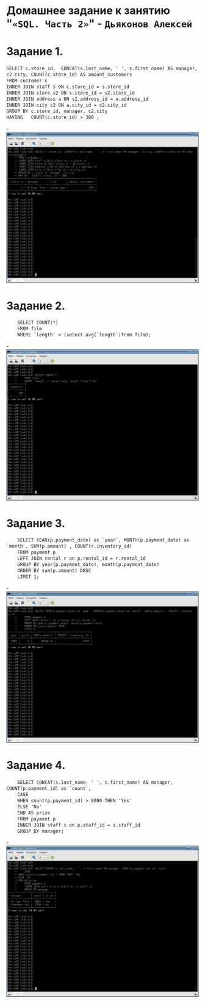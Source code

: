 # Домашнее задание к занятию "`«SQL. Часть 2»`" - `Дьяконов Алексей`

# Задание 1.

```
SELECT c.store_id,  CONCAT(s.last_name, ' ', s.first_name) AS manager, c2.city, COUNT(c.store_id) AS amount_customers
FROM customer c
INNER JOIN staff s ON c.store_id = s.store_id
INNER JOIN store s2 ON s.store_id = s2.store_id
INNER JOIN address a ON s2.address_id = a.address_id 
INNER JOIN city c2 ON a.city_id = c2.city_id 
GROUP BY c.store_id, manager, c2.city
HAVING   COUNT(c.store_id) > 300 ;
```
-![Задание 1](./img/1.jpg)


# Задание 2.


```
    SELECT COUNT(*)
    FROM film 
    WHERE `length` > (select avg(`length`)from film);
```

-![Задание 2](./img/2.jpg)



# Задание 3.

```
    SELECT YEAR(p.payment_date) as `year`, MONTH(p.payment_date) as `month`, SUM(p.amount) , COUNT(r.inventory_id)
    FROM payment p
    LEFT JOIN rental r on p.rental_id = r.rental_id
    GROUP BY year(p.payment_date), month(p.payment_date)
    ORDER BY sum(p.amount) DESC
    LIMIT 1;
```

-![Задание 3](./img/3.jpg)

# Задание 4.
```
    SELECT CONCAT(s.last_name, ' ', s.first_name) AS manager, COUNT(p.payment_id) as `count`,
    CASE
	WHEN count(p.payment_id) > 8000 THEN 'Yes'
	ELSE 'No'
	END AS prize
    FROM payment p
    INNER JOIN staff s on p.staff_id = s.staff_id 
    GROUP BY manager;
```

-![Задание 4](./img/4.jpg)